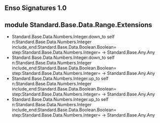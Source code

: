## Enso Signatures 1.0
## module Standard.Base.Data.Range.Extensions
- Standard.Base.Data.Numbers.Integer.down_to self n:Standard.Base.Data.Numbers.Integer include_end:Standard.Base.Data.Boolean.Boolean= step:Standard.Base.Data.Numbers.Integer= -> Standard.Base.Any.Any
- Standard.Base.Data.Numbers.Integer.down_to self n:Standard.Base.Data.Numbers.Integer include_end:Standard.Base.Data.Boolean.Boolean= step:Standard.Base.Data.Numbers.Integer= -> Standard.Base.Any.Any
- Standard.Base.Data.Numbers.Integer.up_to self n:Standard.Base.Data.Numbers.Integer include_end:Standard.Base.Data.Boolean.Boolean= step:Standard.Base.Data.Numbers.Integer= -> Standard.Base.Any.Any
- Standard.Base.Data.Numbers.Integer.up_to self n:Standard.Base.Data.Numbers.Integer include_end:Standard.Base.Data.Boolean.Boolean= step:Standard.Base.Data.Numbers.Integer= -> Standard.Base.Any.Any
